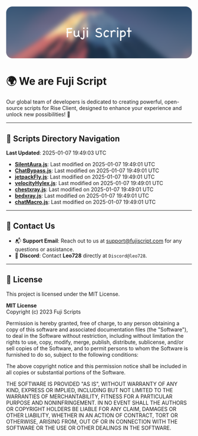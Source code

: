 ![Banner](.github/b.webp)

# 🌍 **We are Fuji Script**

Our global team of developers is dedicated to creating powerful, open-source scripts for Rise Client, designed to enhance your experience and unlock new possibilities! 🌟

---
<!-- SCRIPTS_NAVIGATION_START -->
## 📂 **Scripts Directory Navigation**

**Last Updated**: 2025-01-07 19:49:03 UTC

- **[SilentAura.js](scripts/SilentAura.js)**: Last modified on 2025-01-07 19:49:01 UTC
- **[ChatBypass.js](scripts/ChatBypass.js)**: Last modified on 2025-01-07 19:49:01 UTC
- **[jetpackFly.js](scripts/jetpackFly.js)**: Last modified on 2025-01-07 19:49:01 UTC
- **[velocityHylex.js](scripts/velocityHylex.js)**: Last modified on 2025-01-07 19:49:01 UTC
- **[chestxray.js](scripts/chestxray.js)**: Last modified on 2025-01-07 19:49:01 UTC
- **[bedxray.js](scripts/bedxray.js)**: Last modified on 2025-01-07 19:49:01 UTC
- **[chatMacro.js](scripts/chatMacro.js)**: Last modified on 2025-01-07 19:49:01 UTC

<!-- SCRIPTS_NAVIGATION_END -->

---

## 💬 **Contact Us**  
- 📬 **Support Email**: Reach out to us at [support@fujiscript.com](mailto:support@fujiscript.com) for any questions or assistance.  
- 💬 **Discord**: Contact **Leo728** directly at `Discord@leo728`.

---

## 📜 **License**

This project is licensed under the MIT License.  

**MIT License**  
Copyright (c) 2023 Fuji Scripts  

Permission is hereby granted, free of charge, to any person obtaining a copy of this software and associated documentation files (the "Software"), to deal in the Software without restriction, including without limitation the rights to use, copy, modify, merge, publish, distribute, sublicense, and/or sell copies of the Software, and to permit persons to whom the Software is furnished to do so, subject to the following conditions:  

The above copyright notice and this permission notice shall be included in all copies or substantial portions of the Software.  

THE SOFTWARE IS PROVIDED "AS IS", WITHOUT WARRANTY OF ANY KIND, EXPRESS OR IMPLIED, INCLUDING BUT NOT LIMITED TO THE WARRANTIES OF MERCHANTABILITY, FITNESS FOR A PARTICULAR PURPOSE AND NONINFRINGEMENT. IN NO EVENT SHALL THE AUTHORS OR COPYRIGHT HOLDERS BE LIABLE FOR ANY CLAIM, DAMAGES OR OTHER LIABILITY, WHETHER IN AN ACTION OF CONTRACT, TORT OR OTHERWISE, ARISING FROM, OUT OF OR IN CONNECTION WITH THE SOFTWARE OR THE USE OR OTHER DEALINGS IN THE SOFTWARE.  
